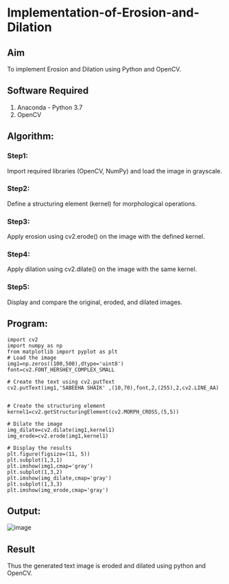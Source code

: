 # Implementation-of-Erosion-and-Dilation
## Aim
To implement Erosion and Dilation using Python and OpenCV.
## Software Required
1. Anaconda - Python 3.7
2. OpenCV
## Algorithm:
### Step1:

Import required libraries (OpenCV, NumPy) and load the image in grayscale.

### Step2:

Define a structuring element (kernel) for morphological operations.

### Step3:

Apply erosion using cv2.erode() on the image with the defined kernel.

### Step4:

Apply dilation using cv2.dilate() on the image with the same kernel.

### Step5:

Display and compare the original, eroded, and dilated images.
 
## Program:

``` 
import cv2
import numpy as np
from matplotlib import pyplot as plt
# Load the image
img1=np.zeros((100,500),dtype='uint8')
font=cv2.FONT_HERSHEY_COMPLEX_SMALL

# Create the text using cv2.putText
cv2.putText(img1,'SABEEHA SHAIK' ,(10,70),font,2,(255),2,cv2.LINE_AA)


# Create the structuring element
kernel1=cv2.getStructuringElement(cv2.MORPH_CROSS,(5,5))

# Dilate the image
img_dilate=cv2.dilate(img1,kernel1)
img_erode=cv2.erode(img1,kernel1)

# Display the results
plt.figure(figsize=(11, 5))
plt.subplot(1,3,1)
plt.imshow(img1,cmap='gray')
plt.subplot(1,3,2)
plt.imshow(img_dilate,cmap='gray')
plt.subplot(1,3,3)
plt.imshow(img_erode,cmap='gray')

```
## Output:

![image](https://github.com/user-attachments/assets/6639784d-139f-4b08-b29c-ef5718de58f1)

## Result
Thus the generated text image is eroded and dilated using python and OpenCV.
